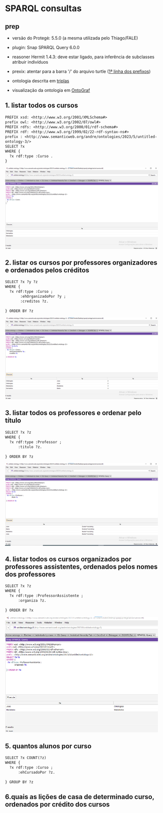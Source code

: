 # SPARQL consultas 

## prep

- versão do Protegè: 5.5.0 (a mesma utilizada pelo Thiago/FALE)
- plugin: Snap SPARQL Query 6.0.0
- reasoner Hermit 1.4.3: deve estar ligado, para inferência de subclasses atribuir indivíduos
- prexix: atentar para a barra '/' do arquivo turtle ([1ª linha dos prefixos](https://github.com/Andrelamor/sparql-protege/blob/01835fba833529d1c1597be2cbfaa96826b4cb44/ensino/ensino.ttl#L1))

- ontologia descrita em [triplas](https://github.com/Andrelamor/sparql-protege/blob/main/ensino/ensino.ttl)
- visualização da ontologia em [OntoGraf](https://github.com/Andrelamor/sparql-protege/blob/main/ensino/ensino-graph.png) 

## 1. listar todos os cursos

````
PREFIX xsd: <http://www.w3.org/2001/XMLSchema#>
prefix owl: <http://www.w3.org/2002/07/owl#>
PREFIX rdfs: <http://www.w3.org/2000/01/rdf-schema#>
PREFIX rdf: <http://www.w3.org/1999/02/22-rdf-syntax-ns#>
prefix : <http://www.semanticweb.org/andre/ontologies/2023/5/untitled-ontology-3/>
SELECT ?x
WHERE {
  ?x rdf:type :Curso .    
} 
````

![](ensino/1.png)

## 2. listar os cursos por professores organizadores e ordenados pelos créditos
````
SELECT ?x ?y ?z
WHERE {
  ?x rdf:type :Curso ;
       :ehOrganizadoPor ?y ;
       :creditos ?z.
       
} ORDER BY ?z
````
![](ensino/2.png)

## 3. listar todos os professores e ordenar pelo título

````
SELECT ?x ?z
WHERE {
  ?x rdf:type :Professor ;
      :titulo ?z.
       
} ORDER BY ?z
````

![](ensino/3.png)

## 4. listar todos os cursos organizados por professores assistentes, ordenados pelos nomes dos professores

````
SELECT ?x ?z
WHERE {
  ?x rdf:type :ProfessorAssistente ;
      :organiza ?z.
       
} ORDER BY ?x
````
![](ensino/4.png)

## 5. quantos alunos por curso

````
SELECT ?x COUNT(?z)
WHERE {
  ?x rdf:type :Curso ;
      :ehCursadoPor ?z.
       
} GROUP BY ?z
````

## 6.quais as lições de casa de determinado curso, ordenados por crédito dos cursos